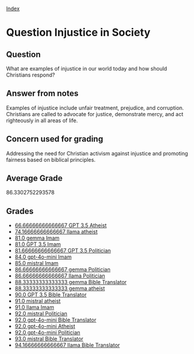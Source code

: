 
[Index](../../index.md)
# Question Injustice in Society
## Question
What are examples of injustice in our world today and how should Christians respond?

## Answer from notes
Examples of injustice include unfair treatment, prejudice, and corruption. Christians are called to advocate for justice, demonstrate mercy, and act righteously in all areas of life.

## Concern used for grading
Addressing the need for Christian activism against injustice and promoting fairness based on biblical principles.

## Average Grade
86.3302752293578

## Grades
 * [66.66666666666667 GPT 3.5 Atheist](../answers/GPT_3.5_Atheist/Injustice_in_Society.md)
 * [74.16666666666667 llama atheist](../answers/llama_atheist/Injustice_in_Society.md)
 * [81.0 gemma Imam](../answers/gemma_Imam/Injustice_in_Society.md)
 * [81.0 GPT 3.5 Imam](../answers/GPT_3.5_Imam/Injustice_in_Society.md)
 * [81.66666666666667 GPT 3.5 Politician](../answers/GPT_3.5_Politician/Injustice_in_Society.md)
 * [84.0 gpt-4o-mini Imam](../answers/gpt-4o-mini_Imam/Injustice_in_Society.md)
 * [85.0 mistral Imam](../answers/mistral_Imam/Injustice_in_Society.md)
 * [86.66666666666667 gemma Politician](../answers/gemma_Politician/Injustice_in_Society.md)
 * [86.66666666666667 llama Politician](../answers/llama_Politician/Injustice_in_Society.md)
 * [88.33333333333333 gemma Bible Translator](../answers/gemma_Bible_Translator/Injustice_in_Society.md)
 * [88.33333333333333 gemma atheist](../answers/gemma_atheist/Injustice_in_Society.md)
 * [90.0 GPT 3.5 Bible Translator](../answers/GPT_3.5_Bible_Translator/Injustice_in_Society.md)
 * [91.0 mistral atheist](../answers/mistral_atheist/Injustice_in_Society.md)
 * [91.0 llama Imam](../answers/llama_Imam/Injustice_in_Society.md)
 * [92.0 mistral Politician](../answers/mistral_Politician/Injustice_in_Society.md)
 * [92.0 gpt-4o-mini Bible Translator](../answers/gpt-4o-mini_Bible_Translator/Injustice_in_Society.md)
 * [92.0 gpt-4o-mini Atheist](../answers/gpt-4o-mini_Atheist/Injustice_in_Society.md)
 * [92.0 gpt-4o-mini Politician](../answers/gpt-4o-mini_Politician/Injustice_in_Society.md)
 * [93.0 mistral Bible Translator](../answers/mistral_Bible_Translator/Injustice_in_Society.md)
 * [94.16666666666667 llama Bible Translator](../answers/llama_Bible_Translator/Injustice_in_Society.md)

